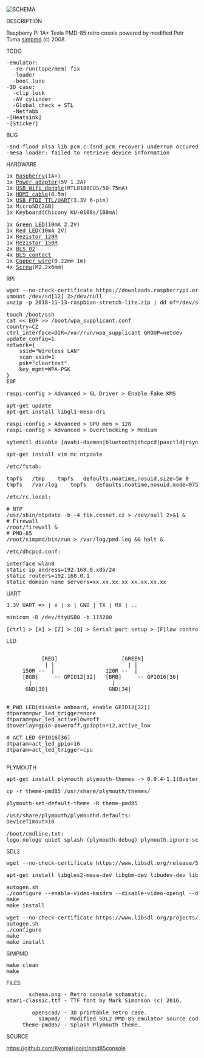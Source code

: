 ![SCHEMA](https://github.com/kyomahooin/pmd85console/raw/master/schema.png "schema")

DESCRIPTION

Raspberry Pi 1A+ Tesla PMD-85 retro cosole powered by modified Petr Tuma <a href="https://github.com/ceresek/simpmd">simpmd</a> (c) 2008.

TODO

<pre>
-emulator:
  -re-run(tape/mem) fix
  -loader
  -boot tune
-3D case:
  -clip lock
  -AV cylinder
  -Global check + STL
  -Netfabb
-[Heatsink]
-[Sticker]
</pre>

BUG

<pre>
-snd flood alsa lib pcm.c:(snd_pcm_recover) underrun occured
-mesa loader: failed to retrieve device information
</pre>

HARDWARE

<pre>
1x <a target="_blank" href="http://rpishop.cz/248-raspberry-pi-1a">Raspberry</a>(1A+)
1x <a target="_blank" href="https://www.ges.cz/cz/usb-napajec-napajeci-adapter-mw-5v-1-2a-sun-usb-GES07507424.html">Power adapter</a>(5V 1.2A)
1x <a target="_blank" href="https://www.mironet.cz/edimax-wireless-nano-usb-20-adapter-80211n-150mbps-sw-wps+dp117994/">USB Wifi dongle</a>(RTL8188CUS/50-75mA)
1x <a target="_blank" href="https://www.czc.cz/gembird-cablexpert-kabel-hdmi-hdmi-0-5m-1-4-m-m-stineny-zlacene-kontakty-cerna/248060/produkt">HDMI cable</a>(0.5m)
1x <a target="_blank" href="https://www.aliexpress.com/item/New-High-Quality-USB-To-TTL-Serial-Module-FTDI-FT232RL-USB-3-3V-5V-To-TTL/32971767031.html">USB FTDI TTL/UART</a>(3.3V 6-pin)
1x MicroSD(2GB)
1x Keyboard(Chicony KU-0108s/100mA)

1x <a target="_blank" href="https://www.ges.cz/cz/l-934gd-GES10700054.html">Green LED</a>(10mA 2.2V)
1x <a target="_blank" href="https://www.ges.cz/cz/l-934id-GES10701762.html">Red LED</a>(10mA 2V)
1x <a target="_blank" href="https://www.ges.cz/cz/rm0207-120r-1-GES05300318.html">Rezistor 120R</a>
1x <a target="_blank" href="https://www.ges.cz/cz/rm0207-150r-1-GES05300319.html">Rezistor 150R</a>
2x <a target="_blank" href="https://www.ges.cz/cz/bls-02-GES06614037.html">BLS 02</a>
4x <a target="_blank" href="https://www.ges.cz/cz/bls-contacts-GES06614047.html">BLS contact</a>
1x <a target="_blank" href="https://www.ges.cz/cz/tas-c130-0-GES13004464.html">Copper wire</a>(0.22mm 1m)
4x <a target="_blank" href="https://www.ges.cz/cz/esst-m2-2x6-GES06814889.html">Screw</a>(M2.2x6mm)
</pre>

RPI

<pre>
wget --no-check-certificate https://downloads.raspberrypi.org/raspbian_lite_latest
umount /dev/sd[12] 2>/dev/null
unzip -p 2018-11-13-raspbian-stretch-lite.zip | dd of=/dev/sda bs=4M

touch /boot/ssh
cat << EOF >> /boot/wpa_supplicant.conf
country=CZ
ctrl_interface=DIR=/var/run/wpa_supplicant GROUP=netdev
update_config=1
network={
	ssid="Wireless LAN"
	scan_ssid=1
	psk="cleartext"
	key_mgmt=WPA-PSK
}
EOF

raspi-config > Advanced > GL Driver > Enable Fake KMS

apt-get update
apt-get install libgl1-mesa-dri

raspi-config > Advanced > GPU mem > 128
raspi-config > Advanced > Overclocking > Medium

sytemctl disable [avahi-daemon|bluetooth|dhcpcd|paxctld|rsync|triggerhappy|nfs-client.target|systemd-timesyncd|apt-daily|apt-daily-upgrade]

apt-get install vim mc ntpdate

/etc/fstab:

tmpfs	/tmp	tmpfs	defaults,noatime,nosuid,size=5m	0	0
tmpfs	/var/log	tmpfs	defaults,noatime,nosuid,mode=0755,size=5m	0	0

/etc/rc.local:

# NTP
/usr/sbin/ntpdate -b -4 tik.cesnet.cz > /dev/null 2>&1 &
# Firewall
/root/firewall &
# PMD-85
/root/simpmd/bin/run > /var/log/pmd.log && halt &

/etc/dhcpcd.conf:

interface wlan0
static ip_address=192.168.0.x85/24
static routers=192.168.0.1
static domain_name_servers=xx.xx.xx.xx xx.xx.xx.xx
</pre>

UART

<pre>
3.3V UART => | x | x | GND | TX | RX | ..

minicom -D /dev/ttyUSB0 -b 115200

[ctrl] > [A] > [Z] > [O] > Serial port setup > [F]low control > Off  
</pre>

LED

<pre>           
           [RED]                    [GREEN]
            | |                       | |
     150R --  |                120R --  |
     [BGB]     -- GPIO12[32]   [BRB]     -- GPIO16[36]
       |                         |
      GND[30]                   GND[34]


# PWR LED(disable onboard, enable GPIO12[32])
dtparam=pwr_led_trigger=none
dtparam=pwr_led_activelow=off
dtoverlay=gpio-poweroff,gpiopin=12,active_low

# ACT LED GPIO16[36]
dtparam=act_led_gpio=16
dtparam=act_led_trigger=cpu

</pre>

PLYMOUTH

<pre>
apt-get install plymouth plymouth-themes -> 0.9.4-1.1(Buster)

cp -r theme-pmd85 /usr/share/plymouth/themes/

plymouth-set-default-theme -R theme-pmd85

/usr/share/plymouth/plymouthd.defaults:
DeviceTimout=10

/boot/cmdline.txt:
logo.nologo quiet splash (plymouth.debug) plymouth.ignore-serial-consoles vt.global_cursor_default=0
</pre>

SDL2

<pre>
wget --no-check-certificate https://www.libsdl.org/release/SDL2-2.0.9.tar.gz

apt-get install libgles2-mesa-dev libgbm-dev libudev-dev libasound2-dev liblzma-dev

autogen.sh
./configure --enable-video-kmsdrm --disable-video-opengl --disable-video-x11 --disable-video-rpi
make
make install

wget --no-check-certificate https://www.libsdl.org/projects/SDL_ttf/release/SDL2_ttf-2.0.15.tar.gz
autogen.sh
./configure
make
make install
</pre>

SIMPMD

<pre>
make clean
make
</pre>

FILES

<pre>
       schema.png - Retro console schamatic.    
atari-classic.ttf - TTF font by Mark Simonson (c) 2016.

        openscad/ - 3D printable retro case.
          simpmd/ - Modified SDL2 PMD-85 emulator source code by Petr Tuma (c) 2008.
     theme-pmd85/ - Splash Plymouth theme.
</pre>

SOURCE

https://github.com/KyomaHooin/pmd85console

